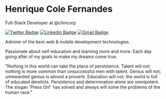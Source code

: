 # Henrique Cole Fernandes

Full-Stack Developer at @clinicorp

[![Twitter Badge](https://img.shields.io/badge/-@henriquecolef-3e6296?style=flat-square&labelColor=3e6296&logo=twitter&logoColor=white&link=https://twitter.com/henriquecolef)](https://twitter.com/henriquecolef) 
[![Linkedin Badge](https://img.shields.io/badge/-Henrique%20Cole-3e6296?style=flat-square&logo=Linkedin&logoColor=white&link=https://www.linkedin.com/in/henriquecole/)](https://www.linkedin.com/in/henriquecole/) 
[![Gmail Badge](https://img.shields.io/badge/-henriquecolefernandes@gmail.com-3e6296?style=flat-square&logo=Gmail&logoColor=white&link=mailto:henriquecolefernandes@gmail.com)](mailto:henriquecolefernandes@gmail.com)

Admirer of the best web & mobile development technologies.

Passionate about self-education and learning more and more. Each day going after of my goals to make my dreams come true.


"Nothing in this world can take the place of persistence. Talent will not; nothing is more common than unsuccessful men with talent. Genius will not; unrewarded genius is almost a proverb. Education will not; the world is full of educated derelicts. Persistence and determination alone are omnipotent. The slogan 'Press On!' has solved and always will solve the problems of the human race."
